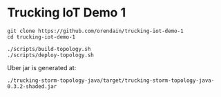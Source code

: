 # Trucking IoT Demo 1


```
git clone https://github.com/orendain/trucking-iot-demo-1
cd trucking-iot-demo-1

./scripts/build-topology.sh
./scripts/deploy-topology.sh
```

Uber jar is generated at:
```
./trucking-storm-topology-java/target/trucking-storm-topology-java-0.3.2-shaded.jar
```
